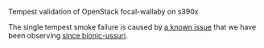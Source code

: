 Tempest validation of OpenStack focal-wallaby on s390x

The single tempest smoke failure is caused by
[a known issue](https://bugs.launchpad.net/charm-keystone/+bug/1830076) that we
have been observing
[since bionic-ussuri](../../../2020-jun/bionic-ussuri/multi-lpar/).
